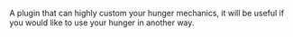 A plugin that can highly custom your hunger mechanics, it will be useful if you would like to use your hunger in another way.
